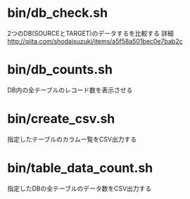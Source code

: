 # bin/db_check.sh

2つのDB(SOURCEとTARGET)のデータするを比較する
詳細
http://qiita.com/shodaisuzuki/items/a5f58a501bec0e7bab2c

# bin/db_counts.sh

DB内の全テーブルのレコード数を表示させる

# bin/create_csv.sh

指定したテーブルのカラム一覧をCSV出力する

# bin/table_data_count.sh

指定したDBの全テーブルのデータ数をCSV出力する
